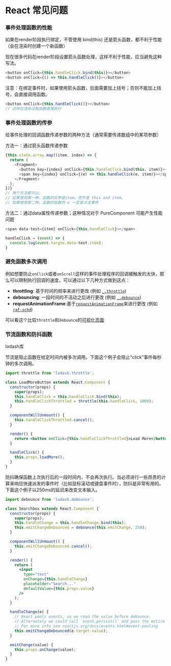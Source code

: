 # React 常见问题

### 事件处理函数的性能

如果在render阶段执行绑定，不管使用 bind(this) 还是箭头函数，都不利于性能（会在渲染时创建一个新函数）

现在很多代码在render阶段设置箭头函数处理，这样不利于性能，应当避免这种写法。

~~~js
<button onClick={this.handleClick.bind(this)}></button>
<button onClick={() => this.handleClick()}></button>
~~~

注意：在绑定事件时，如果使用箭头函数，后面需要加上括号；否则不能加上括号，会直接调用函数。

~~~js
<button onClick={this.handleClick()}></button>
// 这样在渲染过程函数直接执行
~~~

### 事件处理函数的传参

给事件处理的回调函数传递参数的两种方法（通常需要传递数组中的某项参数）

方法一：通过箭头函数传递参数

~~~js
{this.state.array.map((item, index) => {
  return (
    <Fragment>
      <button key={index} onClick={this.handleClick.bind(this, item)}></button>
      <span key={index} onClick={(e) => this.handleClick(e, item)}></span>
    </Fragment>
  );
})}
// 两个方法都可以。
// 如果使用第一种，函数的实参是item，而不是 this and item。
// 如果使用第二种，函数的函数的 e 一定是点击事件
~~~

方法二：通过data属性传递参数；这种情况对于 PureComponent 可能产生性能问题

~~~js
<span data-test={item} onClick={this.handleClick}></span>

handleClick = (event) => {
  console.log(event.targte.data-test.item);
}
~~~



### 避免函数多次调用

例如想要防止`onClick`或者`onScroll`这样的事件处理程序的回调被触发的太快，那么可以限制执行回调的速度，可以通过以下几种方式做到这点：

- **throttling**: 基于时间的频率来进行更改 (例如 [`_.throttle`](https://lodash.com/docs#throttle))
- **debouncing**: 一段时间的不活动之后进行更改 (例如 [`_.debounce`](https://lodash.com/docs#debounce))
- **requestAnimationFrame**:基于[`requestAnimationFrame`](https://developer.mozilla.org/en-US/docs/Web/API/window/requestAnimationFrame)来进行更改 (例如 [`raf-schd`](https://github.com/alexreardon/raf-schd))

可以看这个比较`throttle`和`debounce`的[可视化页面](http://demo.nimius.net/debounce_throttle/)



### 节流函数和防抖函数

lodash库

节流是阻止函数在给定时间内被多次调用。下面这个例子会阻止“click”事件每秒钟的多次调用。

~~~jsx
import throttle from 'lodash.throttle';

class LoadMoreButton extends React.Component {
  constructor(props) {
    super(props);
    this.handleClick = this.handleClick.bind(this);
    this.handleClickThrottled = throttle(this.handleClick, 1000);
  }

  componentWillUnmount() {
    this.handleClickThrottled.cancel();
  }

  render() {
    return <button onClick={this.handleClickThrottled}>Load More</button>;
  }

  handleClick() {
    this.props.loadMore();
  }
}
~~~

防抖确保函数上次执行后的一段时间内，不会再次执行。当必须进行一些昂贵的计算来响应快速派发的事件时（比如鼠标滚动或键盘事件时），防抖是非常有用的。下面这个例子以250ms的延迟来改变文本输入。

~~~jsx
import debounce from 'lodash.debounce';

class Searchbox extends React.Component {
  constructor(props) {
    super(props);
    this.handleChange = this.handleChange.bind(this);
    this.emitChangeDebounced = debounce(this.emitChange, 250);
  }

  componentWillUnmount() {
    this.emitChangeDebounced.cancel();
  }

  render() {
    return (
      <input
        type="text"
        onChange={this.handleChange}
        placeholder="Search..."
        defaultValue={this.props.value}
      />
    );
  }

  handleChange(e) {
    // React pools events, so we read the value before debounce.
    // Alternately we could call `event.persist()` and pass the entire event.
    // For more info see reactjs.org/docs/events.html#event-pooling
    this.emitChangeDebounced(e.target.value);
  }

  emitChange(value) {
    this.props.onChange(value);
  }
}
~~~
